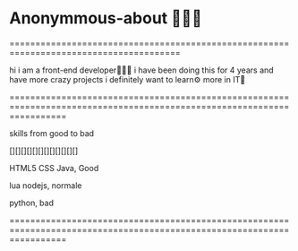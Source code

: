 # Anonymmous-about 👨🏼‍💻

=======================================================================================

hi i am a front-end developer👨🏼‍🎓 i have been doing this for 4 years and have more crazy projects i definitely want to learn⚙️ more in IT📱

=======================================================================================================================

skills from good to bad

[][][][][][][][][][][][]

HTML5 CSS Java, Good

lua nodejs, normale

python, bad

=======================================================================================================================
